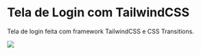 # Tela de Login com TailwindCSS
Tela de login feita com framework TailwindCSS e CSS Transitions.

<img src="https://i.imgur.com/x9emuzZ.gif" />
